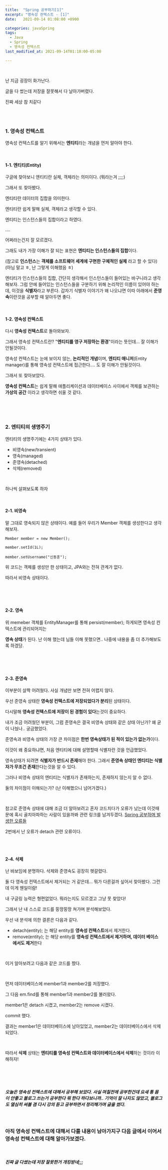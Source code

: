 ```yaml
---
title:  "Spring 공부하기[1]"
excerpt: "영속성 컨텍스트 - [1]"
date:   2021-09-14 01:08:00 +0900

categories: javaSpring
tags:
  - Java
  - Spring
  - 영속성 컨텍스트
last_modified_at: 2021-09-14T01:18:00-05:00

---
```


<br/>

난 지금 굉장이 화가난다.

글을 다 썼는데 저장을 잘못해서 다 날아가버렸다.

진짜 세상 참 치같다

<br/>

<br/>

### 1.  영속성 컨텍스트

영속성 컨텍스트를 알기 위해서는 **엔티티**라는 개념을 먼저 알아야 한다.

<br/>

#### 1-1. 엔티티(Entity)

구글에 찾아보니 엔티티란 실체, 객체라는 의미이다. (뭐라는겨 ;;;;)

그래서 또 찾아봤다. 

엔티티란 데이터의 집합을 의미한다.

엔티티란 쉽게 말해 실체, 객체라고 생각할 수 있다.

엔티티는 인스턴스들의 집합이라고 하였다. 

....

어쩌라는건지 잘 모르겠다. 

그래도 내가 가장 이해가 잘 되는 표현은 **엔티티는 인스턴스들의 집합**이다.

(참고로 **인스턴스**는 **객체를 소프트웨어 세계에 구현한 구체적인 실체** 라고 할 수 있다)(아님 말고 ㅎ, 난 그렇게 이해했음 ㅎ)

엔티티가 인스턴스들의 집합, 간단히 생각해서 인스턴스들이 들어있는 바구니라고 생각해보자. 그럼 안에 들어있는 인스턴스들을 구분하기 위해 논리적인 이름이 있어야 하는데, 이것을 **식별자**라고 부른다. 갑자기 식별자 이야기가 왜 나오냐면 이따 아래에서 **준영속**이란것을 공부할 때 알아두면 좋다.

<br/>

#### 1-2. 영속성 컨텍스트

다시 **영속성 컨텍스트**로 돌아와보자. 

그래서 영속성 컨텍스트란? "**엔티티를 영구 저장하는 환경**"이라는 뜻인데... 잘 이해가 안될것이다.

영속성 컨텍스트는 눈에 보이지 않는, **논리적인 개념**이며, **엔티티 매니저**(Entity manager)를 통해 영속성 컨텍스트에 접근한다.... 도 잘 이해가 안될것이다.

그래서 또 찾아보았다. 

**영속성 컨텍스트**는 쉽게 말해 애플리케이션과 데이터베이스 사이에서 객체를 보관하는 **가상의 공간** 이라고 생각하면 쉬울 것 같다. 

<br/><br/><br/>

### 2. 엔티티의 생명주기

엔티티의 생명주기에는 4가지 상태가 있다.

- 비영속(new/transient)
- 영속(managed)
- 준영속(detached)
- 삭제(removed)

<br/>

하나씩 살펴보도록 하자

<br/>

#### 2-1. 비영속

말 그대로 영속되지 않은 상태이다. 예를 들어 우리가 Member 객체를 생성한다고 생각해보자.

```
Member member = new Member();

member.setId(1L);

member.setUsername("신동훈");
```

위 코드는 객체를 생성만 한 상태이고,  JPA와는 전혀 관계가 없다.

따라서 비영속 상태이다.

<br/>

<br/>

<br/>

#### 2-2. 영속

위 memeber 객체를 EntityManager를 통해 persist(member); 하게되면 영속성 컨텍스트에 관리되어지는

**영속 상태**가 된다. 난 이해 했는데 님들 이해 못했으면.. 나중에 내용을 좀 더 추가해보도록 하겠당.

<br/>

<br/>

<br/>

#### 2-3. 준영속

이부분이 살짝 어려웠다. 사실 개념만 보면 전혀 어렵지 않다.

우선 준영속 상태란 **영속성 컨텍스트에 저장되었다가 분리**된 상태이다.

다시말해 **영속성 컨텍스트에 저장이 된 경험이 있다**는것이 중요하다.

내가 조금 어려웠던 부분이, 그럼 준영속은 결국 비영속 상태와 같은 상태 아닌가?  왜 굳이 나눴나.. 궁금했었다.

준영속과 비영속 상태의 가장 큰 차이점은 **한번 영속상태가 된 적이 있는가 없는가**이다.

이것이 왜 중요하냐면, 처음 엔티티에 대해 설명할때 식별자란 것을 언급했었다.

영속상태가 되려면 **식별자가 반드시 존재**해야 한다. 그래서 **준영속 상태인 엔티티는 식별자가 무조건 존재**한다는것을 알 수 있다.

그러나 비영속 상태의 엔티티는 식별자가 존재하는지, 존재하지 않는지 알 수 없다. 

둘의 차이점이 이해되는가? (난 이해했으니 넘어가겠다.)

<br/>

참고로 준영속 상태에 대해 조금 더 알아보려고 혼자 코드치다가 오류가 났는데 이것때문에 혹시 골치아파하는 사람이 있을까봐 관련 링크를 남겨두겠다. [Spring 공부하며 발생한 오류들](https://shindonghun1.github.io/javaspring/Spring-%EA%B3%B5%EB%B6%80%ED%95%98%EB%A9%B0-%EB%B0%9C%EC%83%9D%ED%95%9C-%EC%98%A4%EB%A5%98%EB%93%A4/)

2번에서 난 오류가 detach 관련 오류이다.

<br/>

<br/>

#### 2-4. 삭제

난 바보임에 분명하다. 삭제와 준영속도 굉장히 헷갈렸다.

둘 다 영속성 컨텍스트에서 제거되는 거 같은데... 뭐가 다른걸까 싶어서 찾아봤다. 그런데 이게 웬일이람!

내 구글링 능력은 형편없었다. 뭐라는지도 모르겠고 그냥 못 찾았다! 

그래서 난 내 스스로 코드를 뚱땅뚱땅 쳐가며 분석해보았다.

우선 내 분석에 의한 결론은 다음과 같다.

- detach(entity); 는 해당 entity를 **영속성 컨텍스트**에서 제거한다.
- remove(entity); 는 해당 entity를 **영속성 컨텍스트에서 제거하며, 데이터 베이스에서도 제거**한다

<br/>

이거 알아보려고 다음과 같은 코드를 짰다.

<br/>

먼저 데이터베이스에 member1과 member2를 저장했다.

그 다음 em.find를 통해 member1과 member2를 불러왔다.

member1은 detach 시켰고, member2는 remove 시켰다.

commit 했다.

결과는 member1은 데이터베이스에 남아있었고,  member2는 데이터베이스에서 삭제되었다.

<br/>

따라서 **삭제** 상태는 **엔티티를 영속성 컨텍스트와 데이터베이스에서 삭제**하는 것이라 이해하자!

<br/>

<br/>

<br/>

##### 오늘은 영속성 컨텍스트에 대해서 공부해 보았다. 사실 며칠전에 공부한건데 요새 통 몸이 안좋고 블로그 쓰는거 공부한다 뭐 한다 하다보니까.. 기억이 잘 나지도 않았고, 블로그도 열심히 써볼 겸 다시 강의 듣고 공부하면서 정리해가며 글을 썼다. 

<br/>

### 아직 영속성 컨텍스트에 대해서 다룰 내용이 남아가지구 다음 글에서 이어서 영속성 컨텍스트에 대해 알아가보겠다. 

<br/>

##### 진짜 글 다썼는데 저장 잘못한거 개킹받네;;;